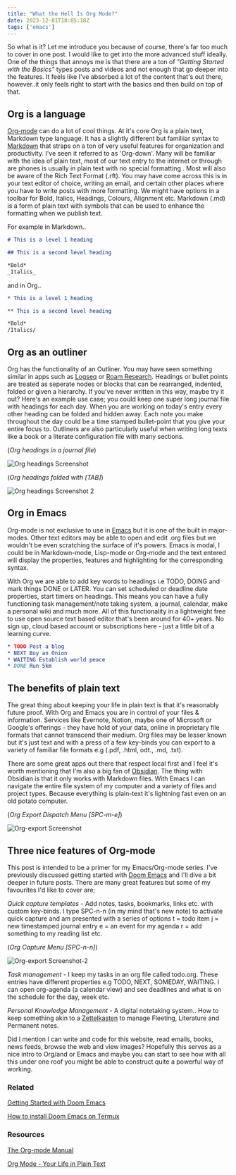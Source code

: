 ```yaml
---
title: "What the Hell Is Org Mode?"
date: 2023-12-01T18:05:18Z
tags: ['emacs']
---
```



So what is it? Let me introduce you because of course, there's far too much to cover in one post. I would like to get into the more advanced stuff ideally. One of the things that annoys me is that there are a ton of _"Getting Started with the Basics"_ types posts and videos and not enough that go deeper into the features. It feels like I've absorbed a lot of the content that's out there, however..it only feels right to start with the basics and then build on top of that.

## Org is a language

[Org-mode](https://orgmode.org/) can do a lot of cool things. At it's core Org is a plain text, Markdown type language. It has a slightly different but familiiar syntax to [Markdown](https://www.markdownguide.org/getting-started/) that straps on a ton of very useful features for organization and productivity. I've seen it referred to as 'Org-down'. Many will be familiar with the idea of plain text, most of our text entry to the internet or through are phones is usually in plain text with  no special formatting . Most will also be aware of the Rich Text Format (.rft). You may have come across this is in your text editor of choice, writing an email, and certain other places where you have to write posts with more formatting. We might have options in a toolbar for Bold, Italics, Headings, Colours, Alignment etc. Markdown (.md) is a form of plain text with symbols that can be used to enhance the formatting when we publish text.

For example in Markdown..
```markdown
# This is a level 1 heading

## This is a second level heading

*Bold*
_Italics_
```

and in Org..
```org
* This is a level 1 heading

** This is a second level heading

*Bold*
/Italics/
```

## Org as an outliner

Org has the functionality of an Outliner. You may have seen something similar in apps such as [Logseq](https://logseq.com/) or [Roam Research](https://roamresearch.com/). Headings or bullet points are treated as seperate nodes or blocks that can be rearranged, indented, folded or given a hierarchy. If you've never written in this way, maybe try it out? Here's an example use case; you could keep one super long journal file with headings for each day. When you are working on today's entry every other heading can be folded and hidden away. Each note you make throughout the day could be a time stamped bullet-point that you give your entire focus to. Outliners are also particularly useful when writing long texts like a book or a literate configuration file with many sections.

(_Org headings in a journal file_)

![Org headings Screenshot](/2023-12-01-what-the-hell-is-org-mode/2023-12-01-1829-org-headings-screenshot.png)

(_Org headings folded with [TAB]_)

![Org headings Screenshot 2](/2023-12-01-what-the-hell-is-org-mode/2023-12-01-1829-org-headings-screenshot-2.png)

## Org in Emacs

Org-mode is not exclusive to use in [Emacs](https://www.gnu.org/software/emacs/) but it is one of the built in major-modes. Other text editors may be able to open and edit .org files but we wouldn't be even scratching the surface of it's powers. Emacs is modal, I could be in Markdown-mode, Lisp-mode or Org-mode and the text entered will display the properties, features and highlighting for the corresponding syntax.

With Org we are able to add key words to headings i.e TODO, DOING and mark things DONE or LATER. You can set scheduled or deadline date properties, start timers on headings. This means you can have a fully functioning task management/note taking system, a journal, calendar, make a personal wiki and much more. All of this functionality in a lightweight free to use open source text based editor that's been around for 40+ years. No sign up, cloud based account or subscriptions here - just a little bit of a learning curve.

```org
* TODO Post a blog
* NEXT Buy an Onion
* WAITING Establish world peace
* DONE Run 5km
```

## The benefits of plain text

The great thing about keeping your life in plain text is that it's reasonably future proof. With Org and Emacs you are in control of your files & information. Services like Evernote, Notion, maybe one of Microsoft or Google's offerings - they have hold of your data, online in proprietary file formats that cannot transcend their medium. Org files may be lesser known but it's just text and with a press of a few key-binds you can export to a variety of familiar file formats e.g (.pdf, .html, odt., .md, .txt).

There are some great apps out there that respect local first and I feel it's worth mentioning that I'm also a big fan of [Obsidian](https://obsidian.md/). The thing with Obsidian is that it only works with Markdown files. With Emacs I can navigate the entire file system of my computer and a variety of files and project types. Because everything is plain-text it's lightning fast even on an old potato computer.

(_Org Export Dispatch Menu [SPC-m-e]_)

![Org-export Screenshot](/2023-12-01-what-the-hell-is-org-mode/2023-12-01-1829-org-export-screenshot.png)

## Three nice features of Org-mode

This post is intended to be a primer for my Emacs/Org-mode series. I've previously discussed getting started with [Doom Emacs](/posts/2023-01-27-getting-started-with-doom-emacs/) and I'll dive a bit deeper in future posts. There are many great features but some of my favourites I'd like to cover are;

*Quick capture templates* - Add notes, tasks, bookmarks, links etc. with custom key-binds. I type SPC-n-n (in my mind that's new note) to activate quick capture and am presented with a series of options t = todo item j = new timestamped journal entry e = an event for my agenda r = add something to my reading list etc.

(_Org Capture Menu [SPC-n-n]_)

![Org-export Screenshot-2](/2023-12-01-what-the-hell-is-org-mode/2023-12-01-1829-org-export-screenshot-2.png)

*Task management* - I keep my tasks in an org file called todo.org. These entries have different properties e.g TODO, NEXT, SOMEDAY, WAITING. I can open org-agenda (a calendar view) and see deadlines and what is on the schedule for the day, week etc.

*Personal Knowledge Management* - A digital notetaking system.. How to keep something akin to a [Zettelkasten](https://zettelkasten.de/posts/overview/) to manage Fleeting, Literature and Permanent notes.

Did I mention I can write and code for this website, read emails, books, news feeds, browse the web and view images? Hopefully this serves as a nice intro to Org/and or Emacs and maybe you can start to see how with all this under one roof you might be able to construct quite a powerful way of working. 


### Related 

[Getting Started with Doom Emacs](/posts/2023-01-27-getting-started-with-doom-emacs/)

[How to install Doom Emacs on Termux](/posts/2023-07-23-how-to-install-doom-emacs-on-termux/)

### Resources

[The Org-mode Manual](https://orgmode.org/org.html)

[Org Mode - Your Life in Plain Text](https://orgmode.org/)
